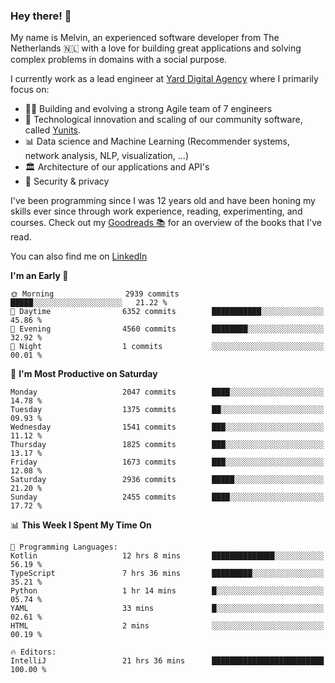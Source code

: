 ### Hey there! 👋

My name is Melvin, an experienced software developer from The Netherlands 🇳🇱 with a love for building great applications and solving complex problems in domains with a social purpose. 

I currently work as a lead engineer at [Yard Digital Agency](https://github.com/yardinternet) where I primarily focus on:

* 👏🏼 Building and evolving a strong Agile team of 7 engineers
* 🚀 Technological innovation and scaling of our community software, called [Yunits](https://www.yunits.com/).
* 📊 Data science and Machine Learning (Recommender systems, network analysis, NLP, visualization, ...)
* 🏛 Architecture of our applications and API's
* 🔐 Security & privacy

I've been programming since I was 12 years old and have been honing my skills ever since through work experience, reading, experimenting, and courses.
Check out my [Goodreads 📚](https://goodreads.com/melvinkoopmans) for an overview of the books that I've read. 

You can also find me on [LinkedIn](https://www.linkedin.com/in/melvinkoopmans)

<!--START_SECTION:waka-->
**I'm an Early 🐤** 

```text
🌞 Morning                2939 commits        █████░░░░░░░░░░░░░░░░░░░░   21.22 % 
🌆 Daytime                6352 commits        ███████████░░░░░░░░░░░░░░   45.86 % 
🌃 Evening                4560 commits        ████████░░░░░░░░░░░░░░░░░   32.92 % 
🌙 Night                  1 commits           ░░░░░░░░░░░░░░░░░░░░░░░░░   00.01 % 
```
📅 **I'm Most Productive on Saturday** 

```text
Monday                   2047 commits        ████░░░░░░░░░░░░░░░░░░░░░   14.78 % 
Tuesday                  1375 commits        ██░░░░░░░░░░░░░░░░░░░░░░░   09.93 % 
Wednesday                1541 commits        ███░░░░░░░░░░░░░░░░░░░░░░   11.12 % 
Thursday                 1825 commits        ███░░░░░░░░░░░░░░░░░░░░░░   13.17 % 
Friday                   1673 commits        ███░░░░░░░░░░░░░░░░░░░░░░   12.08 % 
Saturday                 2936 commits        █████░░░░░░░░░░░░░░░░░░░░   21.20 % 
Sunday                   2455 commits        ████░░░░░░░░░░░░░░░░░░░░░   17.72 % 
```


📊 **This Week I Spent My Time On** 

```text
💬 Programming Languages: 
Kotlin                   12 hrs 8 mins       ██████████████░░░░░░░░░░░   56.19 % 
TypeScript               7 hrs 36 mins       █████████░░░░░░░░░░░░░░░░   35.21 % 
Python                   1 hr 14 mins        █░░░░░░░░░░░░░░░░░░░░░░░░   05.74 % 
YAML                     33 mins             █░░░░░░░░░░░░░░░░░░░░░░░░   02.61 % 
HTML                     2 mins              ░░░░░░░░░░░░░░░░░░░░░░░░░   00.19 % 

🔥 Editors: 
IntelliJ                 21 hrs 36 mins      █████████████████████████   100.00 % 
```


<!--END_SECTION:waka-->
